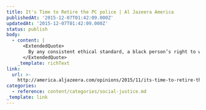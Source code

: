 ```yaml
---
title: It's Time to Retire the PC police | Al Jazeera America
publishedAt: '2015-12-07T01:42:09.000Z'
updatedAt: '2015-12-07T01:42:09.000Z'
status: publish
body:
  - content: |
      <ExtendedQuote>
        By any consistent ethical standard, a black person’s right to walk down the street unmolested trumps homeowners’ right to use the police for real estate segregation. Yet the cop callers are more concerned about the overpolicing of their language than the overpolicing of their streets.
      </ExtendedQuote>
    _template: richText
link:
  url: >-
    http://america.aljazeera.com/opinions/2015/11/its-time-to-retire-the-pc-police.html
categories:
  - reference: content/categories/social-justice.md
_template: link
---
```



